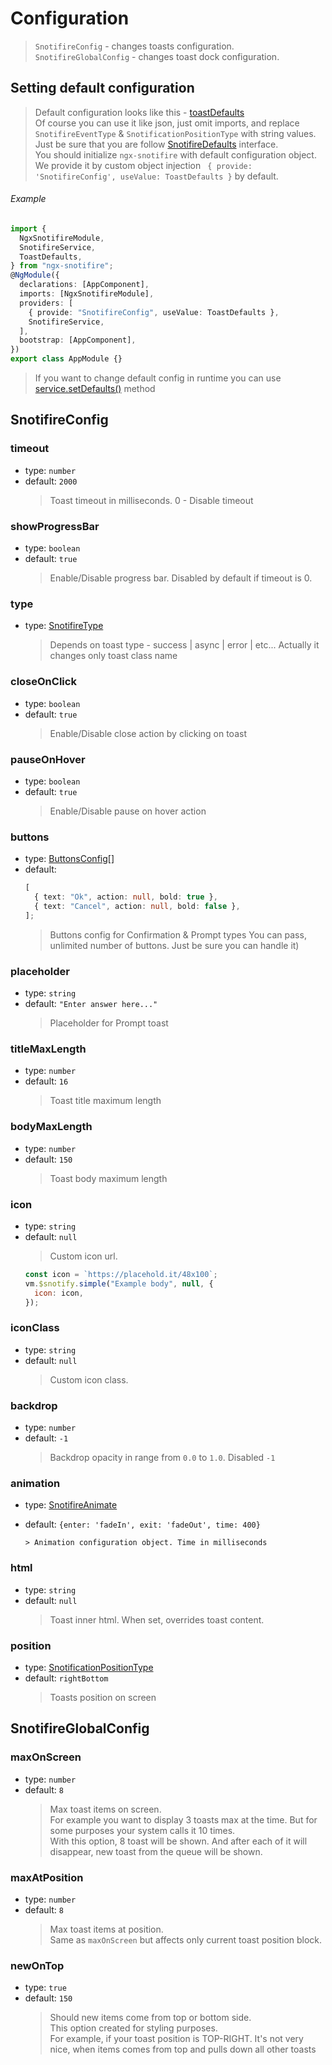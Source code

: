 # Configuration

> `SnotifireConfig` - changes toasts configuration.  
> `SnotifireGlobalConfig` - changes toast dock configuration.

## Setting default configuration

> Default configuration looks like this - [toastDefaults](https://github.com/ccpatrut/ngx-snotifire/blob/main/projects/ngx-snotifire/src/lib/defaults/toast-defaults.ts)  
> Of course you can use it like json, just omit imports, and replace `SnotifireEventType` & `SnotificationPositionType` with string values.
> Just be sure that you are follow [SnotifireDefaults](interfaces.md#snotifiredefaults) interface.  
> You should initialize `ngx-snotifire` with default configuration object.  
> We provide it by custom object injection ` { provide: 'SnotifireConfig', useValue: ToastDefaults }` by default.

###### Example

```typescript
import {
  NgxSnotifireModule,
  SnotifireService,
  ToastDefaults,
} from "ngx-snotifire";
@NgModule({
  declarations: [AppComponent],
  imports: [NgxSnotifireModule],
  providers: [
    { provide: "SnotifireConfig", useValue: ToastDefaults },
    SnotifireService,
  ],
  bootstrap: [AppComponent],
})
export class AppModule {}
```

> If you want to change default config in runtime you can use [service.setDefaults()](snotify.md#setdefaults) method

## SnotifireConfig

### timeout

- type: `number`
- default: `2000`
  > Toast timeout in milliseconds. 0 - Disable timeout

### showProgressBar

- type: `boolean`
- default: `true`
  > Enable/Disable progress bar. Disabled by default if timeout is 0.

### type

- type: [SnotifireType](types.md#snotifiretype)
  > Depends on toast type - success | async | error | etc...
  > Actually it changes only toast class name

### closeOnClick

- type: `boolean`
- default: `true`
  > Enable/Disable close action by clicking on toast

### pauseOnHover

- type: `boolean`
- default: `true`
  > Enable/Disable pause on hover action

### buttons

- type: [ButtonsConfig[]](interfaces.md#snotifirebutton)
- default:
  ```typescript
  [
    { text: "Ok", action: null, bold: true },
    { text: "Cancel", action: null, bold: false },
  ];
  ```
  > Buttons config for Confirmation & Prompt types
  > You can pass, unlimited number of buttons. Just be sure you can handle it)

### placeholder

- type: `string`
- default: `"Enter answer here..."`
  > Placeholder for Prompt toast

### titleMaxLength

- type: `number`
- default: `16`
  > Toast title maximum length

### bodyMaxLength

- type: `number`
- default: `150`
  > Toast body maximum length

### icon

- type: `string`
- default: `null`
  > Custom icon url.
  ```js
  const icon = `https://placehold.it/48x100`;
  vm.$snotify.simple("Example body", null, {
    icon: icon,
  });
  ```

### iconClass

- type: `string`
- default: `null`
  > Custom icon class.

### backdrop

- type: `number`
- default: `-1`
  > Backdrop opacity in range from `0.0` to `1.0`.
  > Disabled `-1`

### animation

- type: [SnotifireAnimate](interfaces.md#snotifireanimate)
- default: `{enter: 'fadeIn', exit: 'fadeOut', time: 400}`

  ```
  > Animation configuration object. Time in milliseconds

  ```

### html

- type: `string`
- default: `null`
  > Toast inner html. When set, overrides toast content.

### position

- type: [SnotificationPositionType](enums.md#snotificationpositiontype)
- default: `rightBottom`
  > Toasts position on screen

## SnotifireGlobalConfig

### maxOnScreen

- type: `number`
- default: `8`
  > Max toast items on screen.  
  > For example you want to display 3 toasts max at the time. But for some purposes your system calls it 10 times.  
  > With this option, 8 toast will be shown. And after each of it will disappear, new toast from the queue will be shown.

### maxAtPosition

- type: `number`
- default: `8`
  > Max toast items at position.  
  >  Same as `maxOnScreen` but affects only current toast position block.

### newOnTop

- type: `true`
- default: `150`
  > Should new items come from top or bottom side.  
  > This option created for styling purposes.  
  > For example, if your toast position is TOP-RIGHT. It's not very nice, when items comes from top and pulls down all other toasts

